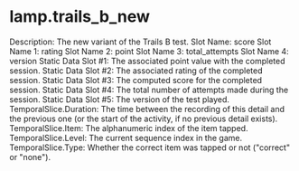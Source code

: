 # lamp.trails_b_new

Description: The new variant of the Trails B test.
Slot Name: score
Slot Name 1: rating
Slot Name 2: point
Slot Name 3: total_attempts
Slot Name 4: version
Static Data Slot #1: The associated point value with the completed session.
Static Data Slot #2: The associated rating of the completed session.
Static Data Slot #3: The computed score for the completed session.
Static Data Slot #4: The total number of attempts made during the session.
Static Data Slot #5: The version of the test played.
TemporalSlice.Duration: The time between the recording of this detail and the previous one (or the start of the activity, if no previous detail exists).
TemporalSlice.Item: The alphanumeric index of the item tapped.
TemporalSlice.Level: The current sequence index in the game.
TemporalSlice.Type: Whether the correct item was tapped or not ("correct" or "none").